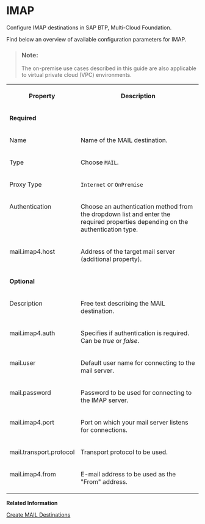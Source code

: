 <!-- loio60370668878d4fc48ca9b0a37a3464df -->

# IMAP

Configure IMAP destinations in SAP BTP, Multi-Cloud Foundation.

Find below an overview of available configuration parameters for IMAP.

> ### Note:  
> The on-premise use cases described in this guide are also applicable to virtual private cloud \(VPC\) environments.


<table>
<tr>
<th valign="top">

Property

</th>
<th valign="top">

Description

</th>
</tr>
<tr>
<td valign="top" colspan="2">

**Required**

</td>
</tr>
<tr>
<td valign="top">

Name

</td>
<td valign="top">

Name of the MAIL destination.

</td>
</tr>
<tr>
<td valign="top">

Type

</td>
<td valign="top">

Choose `MAIL`.

</td>
</tr>
<tr>
<td valign="top">

Proxy Type

</td>
<td valign="top">

`Internet` or `OnPremise` 

</td>
</tr>
<tr>
<td valign="top">

Authentication

</td>
<td valign="top">

Choose an authentication method from the dropdown list and enter the required properties depending on the authentication type.

</td>
</tr>
<tr>
<td valign="top">

mail.imap4.host

</td>
<td valign="top">

Address of the target mail server \(additional property\).

</td>
</tr>
<tr>
<td valign="top" colspan="2">

**Optional**

</td>
</tr>
<tr>
<td valign="top">

Description

</td>
<td valign="top">

Free text describing the MAIL destination.

</td>
</tr>
<tr>
<td valign="top">

mail.imap4.auth

</td>
<td valign="top">

Specifies if authentication is required. Can be *true* or *false*.

</td>
</tr>
<tr>
<td valign="top">

mail.user

</td>
<td valign="top">

Default user name for connecting to the mail server.

</td>
</tr>
<tr>
<td valign="top">

mail.password

</td>
<td valign="top">

Password to be used for connecting to the IMAP server.

</td>
</tr>
<tr>
<td valign="top">

mail.imap4.port

</td>
<td valign="top">

Port on which your mail server listens for connections.

</td>
</tr>
<tr>
<td valign="top">

mail.transport.protocol

</td>
<td valign="top">

Transport protocol to be used.

</td>
</tr>
<tr>
<td valign="top">

mail.imap4.from

</td>
<td valign="top">

E-mail address to be used as the "From" address.

</td>
</tr>
</table>

**Related Information**  


[Create MAIL Destinations](create-mail-destinations-6442cb4.md "Create MAIL destinations in the Destinations editor (SAP BTP cockpit).")

